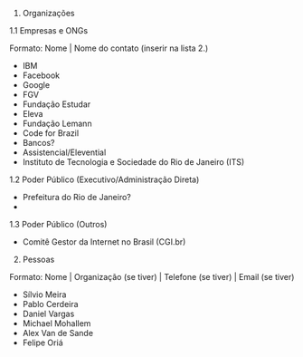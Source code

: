 1. Organizações

1.1 Empresas e ONGs

Formato: Nome | Nome do contato (inserir na lista 2.)

- IBM
- Facebook
- Google
- FGV
- Fundação Estudar
- Eleva
- Fundação Lemann
- Code for Brazil
- Bancos? 
- Assistencial/Elevential
- Instituto de Tecnologia e Sociedade do Rio de Janeiro (ITS)


1.2 Poder Público (Executivo/Administração Direta)

- Prefeitura do Rio de Janeiro?
-

1.3 Poder Público (Outros)

- Comitê Gestor da Internet no Brasil (CGI.br)



2. Pessoas

Formato: Nome | Organização (se tiver) | Telefone (se tiver) | Email (se tiver)

- Sílvio Meira
- Pablo Cerdeira
- Daniel Vargas
- Michael Mohallem
- Alex Van de Sande
- Felipe Oriá
